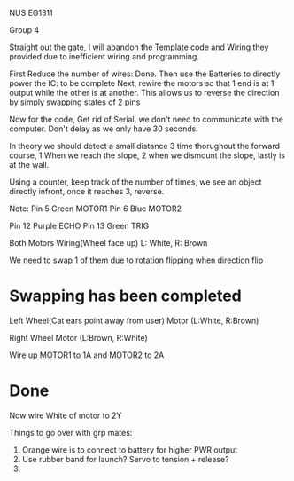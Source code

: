 NUS EG1311

Group 4

Straight out the gate, I will abandon the Template code and Wiring they provided due to inefficient wiring and programming.

First Reduce the number of wires: Done.
Then use the Batteries to directly power the IC: to be complete
Next, rewire the motors so that 1 end is at 1 output while the other is at another.
This allows us to reverse the direction by simply swapping states of 2 pins

Now for the code, Get rid of Serial, we don't need to communicate with the computer.
Don't delay as we only have 30 seconds.

In theory we should detect a small distance 3 time thorughout the forward course, 1 When we reach the slope, 2 when we dismount the slope, lastly is at the wall.

Using a counter, keep track of the number of times, we see an object directly infront, once it reaches 3, reverse.

Note:
Pin 5 Green MOTOR1
Pin 6 Blue  MOTOR2

Pin 12 Purple ECHO
Pin 13 Green  TRIG

Both Motors Wiring(Wheel face up)
L: White, R: Brown

We need to swap 1 of them due to rotation flipping when direction flip
# Swapping has been completed

Left Wheel(Cat ears point away from user)
Motor (L:White, R:Brown)

Right Wheel
Motor (L:Brown, R:White)

Wire up MOTOR1 to 1A and MOTOR2 to 2A
# Done

Now wire White of motor to 2Y 

Things to go over with grp mates:
1. Orange wire is to connect to battery for higher PWR output
2. Use rubber band for launch? Servo to tension + release?
3. 
